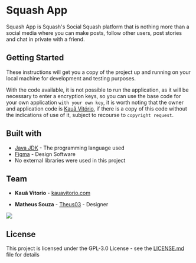 # Squash App

Squash App is Squash's Social Squash platform that is nothing more than a social media where you can make posts, follow other users, post stories and chat in private with a friend.

## Getting Started

These instructions will get you a copy of the project up and running on your local machine for development and testing purposes.


With the code available, it is not possible to run the application, as it will be necessary to enter a encryption keys,
so you can use the base code for your own application `with your own key`, it is worth noting that the owner and application code is [Kauã Vitório](https://github.com/Kauavitorio),
if there is a copy of this code without the indications of use of it, subject to recourse to `copyright request`.

## Built with

* [Java JDK](https://developer.android.com/studio/releases/gradle-plugin#4.2-bundled-jdk-11) - The programming language used
* [Figma](https://www.figma.com/) - Design Software
* No external libraries were used in this project

## Team

* **Kauã Vitorio** - [kauavitorio.com](https://www.kauavitorio.com)

* **Matheus Souza** - [Theus03](https://github.com/Theus03) - Designer

<a href = "https://github.com/Kauavitorio/PalacePetz/graphs/contributors">
  <img src = "https://contrib.rocks/image?repo=Kauavitorio/PalacePetz"/>
</a>

## License

This project is licensed under the GPL-3.0 License - see the [LICENSE.md](https://github.com/Kauavitorio/Squash_App/blob/main/LICENSE) file for details
